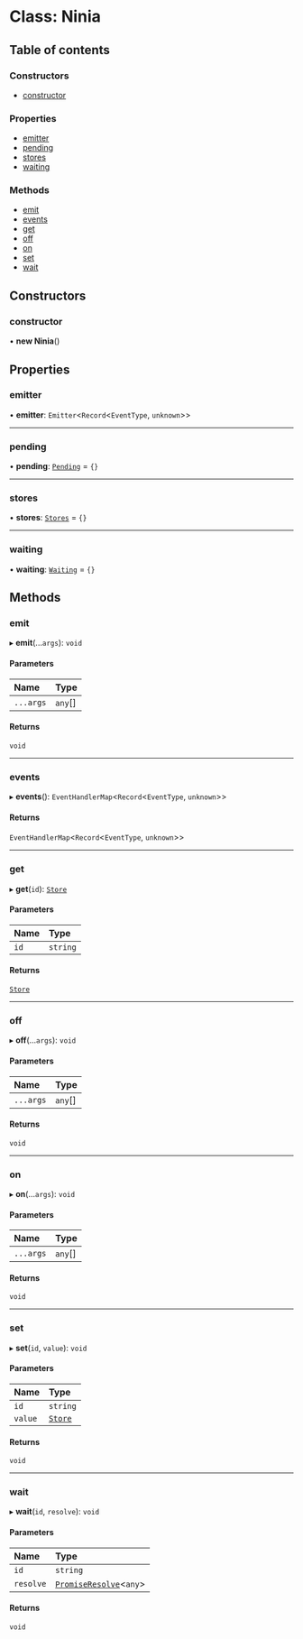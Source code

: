 # Class: Ninia

## Table of contents

### Constructors

- [constructor](Ninia.md#constructor)

### Properties

- [emitter](Ninia.md#emitter)
- [pending](Ninia.md#pending)
- [stores](Ninia.md#stores)
- [waiting](Ninia.md#waiting)

### Methods

- [emit](Ninia.md#emit)
- [events](Ninia.md#events)
- [get](Ninia.md#get)
- [off](Ninia.md#off)
- [on](Ninia.md#on)
- [set](Ninia.md#set)
- [wait](Ninia.md#wait)

## Constructors

### constructor

• **new Ninia**()

## Properties

### emitter

• **emitter**: `Emitter`<`Record`<`EventType`, `unknown`\>\>

___

### pending

• **pending**: [`Pending`](../README.md#pending) = `{}`

___

### stores

• **stores**: [`Stores`](../README.md#stores) = `{}`

___

### waiting

• **waiting**: [`Waiting`](../README.md#waiting) = `{}`

## Methods

### emit

▸ **emit**(...`args`): `void`

#### Parameters

| Name | Type |
| :------ | :------ |
| `...args` | `any`[] |

#### Returns

`void`

___

### events

▸ **events**(): `EventHandlerMap`<`Record`<`EventType`, `unknown`\>\>

#### Returns

`EventHandlerMap`<`Record`<`EventType`, `unknown`\>\>

___

### get

▸ **get**(`id`): [`Store`](Store.md)

#### Parameters

| Name | Type |
| :------ | :------ |
| `id` | `string` |

#### Returns

[`Store`](Store.md)

___

### off

▸ **off**(...`args`): `void`

#### Parameters

| Name | Type |
| :------ | :------ |
| `...args` | `any`[] |

#### Returns

`void`

___

### on

▸ **on**(...`args`): `void`

#### Parameters

| Name | Type |
| :------ | :------ |
| `...args` | `any`[] |

#### Returns

`void`

___

### set

▸ **set**(`id`, `value`): `void`

#### Parameters

| Name | Type |
| :------ | :------ |
| `id` | `string` |
| `value` | [`Store`](Store.md) |

#### Returns

`void`

___

### wait

▸ **wait**(`id`, `resolve`): `void`

#### Parameters

| Name | Type |
| :------ | :------ |
| `id` | `string` |
| `resolve` | [`PromiseResolve`](../README.md#promiseresolve)<`any`\> |

#### Returns

`void`

